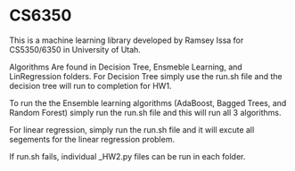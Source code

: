 # CS6350
This is a machine learning library developed by Ramsey Issa for CS5350/6350 in
University of Utah.  

Algorithms Are found in Decision Tree, Ensmeble Learning, and LinRegression folders. 
For Decision Tree simply use the run.sh file and the decision tree will run to
completion for HW1.

To run the the Ensemble learning algorithms (AdaBoost, Bagged Trees, and Random Forest)
simply run the run.sh file and this will run all 3 algorithms.

For linear regression, simply run the run.sh file and it will excute all segements for
the linear regression problem. 

If run.sh fails, individual _HW2.py files can be run in each folder.

